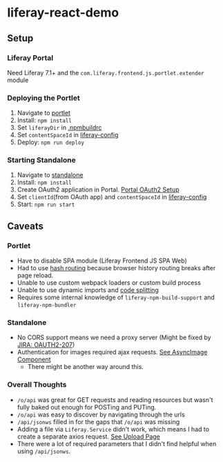 # liferay-react-demo

## Setup

### Liferay Portal

Need Liferay 7.1+ and the `com.liferay.frontend.js.portlet.extender` module

### Deploying the Portlet

1. Navigate to [portlet](./portlet)
2. Install: `npm install`
3. Set `liferayDir` in [.npmbuildrc](./portlet/.npmbuildrc)
4. Set `contentSpaceId` in [liferay-config](./portlet/src/util/liferay-config.js)
5. Deploy: `npm run deploy`

### Starting Standalone

1. Navigate to [standalone](./standalone)
2. Install: `npm install`
3. Create OAuth2 application in Portal. [Portal OAuth2 Setup](./oauth-setup.png)
4. Set `clientId`(from OAuth app) and `contentSpaceId` in [liferay-config](./standalone/src/util/liferay-config.js)
5. Start: `npm run start`

## Caveats

### Portlet

-   Have to disable SPA module (Liferay Frontend JS SPA Web)
-   Had to use [hash routing](https://reacttraining.com/react-router/web/api/HashRouter) because browser history routing breaks after page reload.
-   Unable to use custom webpack loaders or custom build process
-   Unable to use dynamic imports and [code splitting](https://webpack.js.org/guides/code-splitting/)
-   Requires some internal knowledge of `liferay-npm-build-support` and `liferay-npm-bundler`

### Standalone

-   No CORS support means we need a proxy server (Might be fixed by [JIRA: OAUTH2-207](https://issues.liferay.com/browse/OAUTH2-207))
-   Authentication for images required ajax requests. [See AsyncImage Component](./standalone/src/components/AsyncImage.js)
    -   There might be another way around this.

### Overall Thoughts

-   `/o/api` was great for GET requests and reading resources but wasn't fully baked out enough for POSTing and PUTing.
-   `/o/api` was easy to discover by navigating through the urls
-   `/api/jsonws` filled in for the gaps that `/o/api` was missing
-   Adding a file via `Liferay.Service` didn't work, which means I had to create a separate axios request. [See Upload Page](./standalone/src/pages/photos/Upload.js)
-   There were a lot of required parameters that I didn't find helpful when using `/api/jsonws`.
